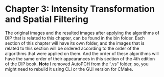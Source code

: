 # Chapter 3: Intensity Transformation and Spatial Filtering
The original images and the resulted images after applying the algorithms of DIP that is related to this chapter, can be found in the bin folder. Each section of this chapter will have its own folder, and the images that is related to this section will be ordered according to the order of the algorithms that were applied on them. And the order of these algorithms will have the same order of their appearances in this section of the 4th edition of the DIP book. 
**Note** I removed AutoPCH from the “.vs” folder, so, you might need to rebuild it using CLI or the GUI version for CMake.
